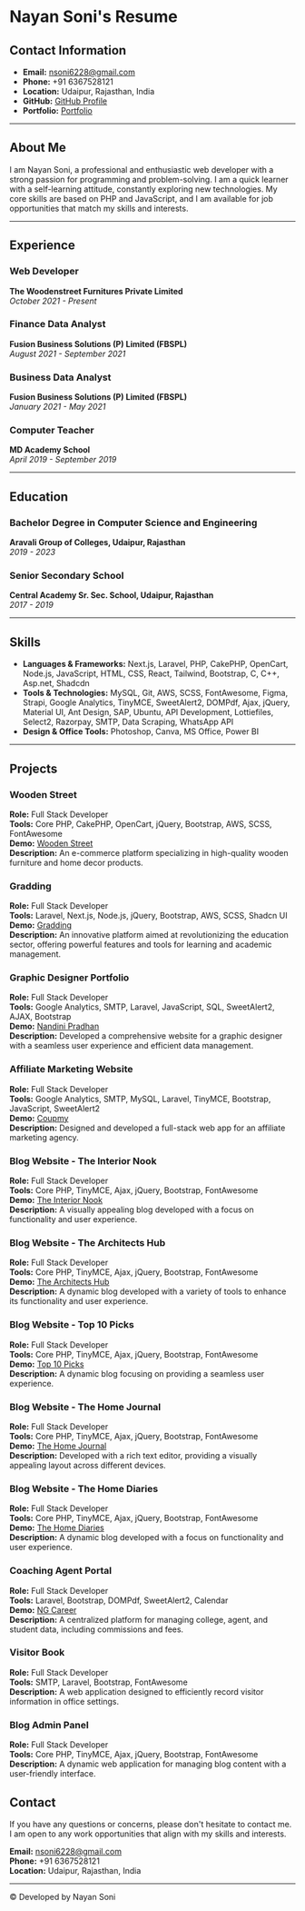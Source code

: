 # Nayan Soni's Resume

## Contact Information
- **Email:** nsoni6228@gmail.com
- **Phone:** +91 6367528121
- **Location:** Udaipur, Rajasthan, India
- **GitHub:** [GitHub Profile](https://github.com/nayansoni1402)
- **Portfolio:** [Portfolio](https://nayansoni.netlify.app/)

---

## About Me

I am Nayan Soni, a professional and enthusiastic web developer with a strong passion for programming and problem-solving. I am a quick learner with a self-learning attitude, constantly exploring new technologies. My core skills are based on PHP and JavaScript, and I am available for job opportunities that match my skills and interests.

---

## Experience

### Web Developer
**The Woodenstreet Furnitures Private Limited**  
*October 2021 - Present*

### Finance Data Analyst
**Fusion Business Solutions (P) Limited (FBSPL)**  
*August 2021 - September 2021*

### Business Data Analyst
**Fusion Business Solutions (P) Limited (FBSPL)**  
*January 2021 - May 2021*

### Computer Teacher
**MD Academy School**  
*April 2019 - September 2019*

---

## Education

### Bachelor Degree in Computer Science and Engineering
**Aravali Group of Colleges, Udaipur, Rajasthan**  
*2019 - 2023*

### Senior Secondary School
**Central Academy Sr. Sec. School, Udaipur, Rajasthan**  
*2017 - 2019*

---

## Skills


- **Languages & Frameworks:** Next.js, Laravel, PHP, CakePHP, OpenCart, Node.js, JavaScript, HTML, CSS, React, Tailwind, Bootstrap, C, C++, Asp.net, Shadcdn
- **Tools & Technologies:** MySQL, Git, AWS, SCSS, FontAwesome, Figma, Strapi, Google Analytics, TinyMCE, SweetAlert2, DOMPdf, Ajax, jQuery, Material UI, Ant Design, SAP, Ubuntu, API Development, Lottiefiles, Select2, Razorpay, SMTP, Data Scraping, WhatsApp API
- **Design & Office Tools:** Photoshop, Canva, MS Office, Power BI

---

## Projects

### Wooden Street
**Role:** Full Stack Developer  
**Tools:** Core PHP, CakePHP, OpenCart, jQuery, Bootstrap, AWS, SCSS, FontAwesome  
**Demo:** [Wooden Street](https://www.woodenstreet.com/)  
**Description:** An e-commerce platform specializing in high-quality wooden furniture and home decor products.

### Gradding
**Role:** Full Stack Developer  
**Tools:** Laravel, Next.js, Node.js, jQuery, Bootstrap, AWS, SCSS, Shadcn UI  
**Demo:** [Gradding](https://www.gradding.com/)  
**Description:** An innovative platform aimed at revolutionizing the education sector, offering powerful features and tools for learning and academic management.

### Graphic Designer Portfolio
**Role:** Full Stack Developer  
**Tools:** Google Analytics, SMTP, Laravel, JavaScript, SQL, SweetAlert2, AJAX, Bootstrap  
**Demo:** [Nandini Pradhan](http://nandinipradhan.in/)  
**Description:** Developed a comprehensive website for a graphic designer with a seamless user experience and efficient data management.

### Affiliate Marketing Website
**Role:** Full Stack Developer  
**Tools:** Google Analytics, SMTP, MySQL, Laravel, TinyMCE, Bootstrap, JavaScript, SweetAlert2  
**Demo:** [Coupmy](https://coupmy.com/)  
**Description:** Designed and developed a full-stack web app for an affiliate marketing agency.

### Blog Website - The Interior Nook
**Role:** Full Stack Developer  
**Tools:** Core PHP, TinyMCE, Ajax, jQuery, Bootstrap, FontAwesome  
**Demo:** [The Interior Nook](https://www.theinteriornook.com/)  
**Description:** A visually appealing blog developed with a focus on functionality and user experience.

### Blog Website - The Architects Hub
**Role:** Full Stack Developer  
**Tools:** Core PHP, TinyMCE, Ajax, jQuery, Bootstrap, FontAwesome  
**Demo:** [The Architects Hub](https://www.thearchitectshub.in/)  
**Description:** A dynamic blog developed with a variety of tools to enhance its functionality and user experience.

### Blog Website - Top 10 Picks
**Role:** Full Stack Developer  
**Tools:** Core PHP, TinyMCE, Ajax, jQuery, Bootstrap, FontAwesome  
**Demo:** [Top 10 Picks](https://www.top10picks.co.in/)  
**Description:** A dynamic blog focusing on providing a seamless user experience.

### Blog Website - The Home Journal
**Role:** Full Stack Developer  
**Tools:** Core PHP, TinyMCE, Ajax, jQuery, Bootstrap, FontAwesome  
**Demo:** [The Home Journal](https://www.thehomejournal.in/)  
**Description:** Developed with a rich text editor, providing a visually appealing layout across different devices.

### Blog Website - The Home Diaries
**Role:** Full Stack Developer  
**Tools:** Core PHP, TinyMCE, Ajax, jQuery, Bootstrap, FontAwesome  
**Demo:** [The Home Diaries](https://thehomediaries.com/)  
**Description:** A dynamic blog developed with a focus on functionality and user experience.

### Coaching Agent Portal
**Role:** Full Stack Developer  
**Tools:** Laravel, Bootstrap, DOMPdf, SweetAlert2, Calendar  
**Demo:** [NG Career](https://ngcareer.org/)  
**Description:** A centralized platform for managing college, agent, and student data, including commissions and fees.

### Visitor Book
**Role:** Full Stack Developer  
**Tools:** SMTP, Laravel, Bootstrap, FontAwesome  
**Description:** A web application designed to efficiently record visitor information in office settings.

### Blog Admin Panel
**Role:** Full Stack Developer  
**Tools:** Core PHP, TinyMCE, Ajax, jQuery, Bootstrap, FontAwesome  
**Description:** A dynamic web application for managing blog content with a user-friendly interface.

## Contact

If you have any questions or concerns, please don't hesitate to contact me. I am open to any work opportunities that align with my skills and interests.

**Email:** nsoni6228@gmail.com  
**Phone:** +91 6367528121  
**Location:** Udaipur, Rajasthan, India  

---

© Developed by Nayan Soni